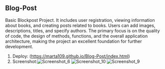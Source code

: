 ## Blog-Post
Basic Blockpost Project. It includes user registration, viewing information about books, and creating posts related to books. Users can add images, descriptions, titles, and specify authors. The primary focus is on the quality of code, the design of methods, functions, and the overall application architecture, making the project an excellent foundation for further development.
1. Deploy: (https://marta109.github.io/Blog-Post/index.html) 
2. Screenshot:![Screenshot_6](https://github.com/user-attachments/assets/8307dc87-02a3-4e27-a975-c9bd4ea6c563)
![Screenshot_10](https://github.com/user-attachments/assets/99db561b-fa57-49ab-b641-7ebb546c9db5)
![Screenshot_9](https://github.com/user-attachments/assets/684de2ca-f020-4c89-8a42-c48986bc4eed)
